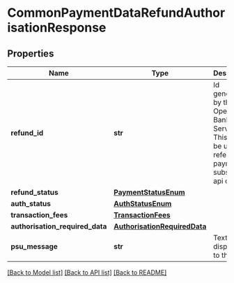# CommonPaymentDataRefundAuthorisationResponse

## Properties
Name | Type | Description | Notes
------------ | ------------- | ------------- | -------------
**refund_id** | **str** | Id generated by the Open Banking Service. This should be used to refer to this payment in subsequent api calls.  | 
**refund_status** | [**PaymentStatusEnum**](PaymentStatusEnum.md) |  | 
**auth_status** | [**AuthStatusEnum**](AuthStatusEnum.md) |  | [optional] 
**transaction_fees** | [**TransactionFees**](TransactionFees.md) |  | [optional] 
**authorisation_required_data** | [**AuthorisationRequiredData**](AuthorisationRequiredData.md) |  | [optional] 
**psu_message** | **str** | Text to be displayed to the PSU.  | [optional] 

[[Back to Model list]](../README.md#documentation-for-models) [[Back to API list]](../README.md#documentation-for-api-endpoints) [[Back to README]](../README.md)

